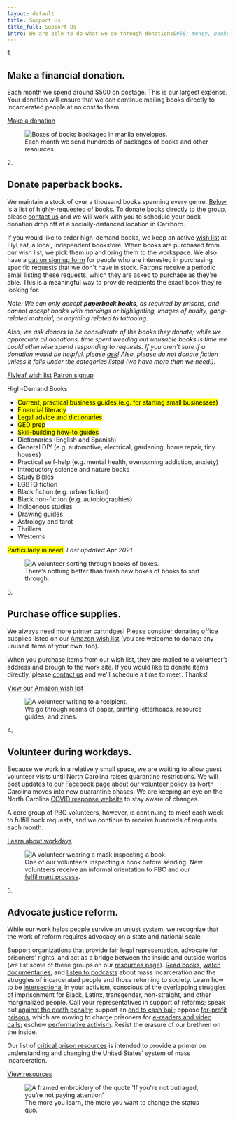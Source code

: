 ```yaml
---
layout: default
title: Support Us
title_full: Support Us
intro: We are able to do what we do through donations&#58; money, books, supplies, and time. Below are details about how you can help.
---
```


<div class="support-method" style="--index: 0">
	<div class="number">
		<p>1.</p>
	</div>
	<div class="content">
		<h2>Make a financial donation.</h2>
		<p>Each month we spend around $500 on postage. This is our largest expense. Your donation will ensure that we can continue mailing books directly to incarcerated people at no cost to them.</p>
		<a href="/donate" class="btn-secondary arrow">Make a donation</a>
	</div>
	<figure class="support-image">
		<img src="/img/photo-packages.jpg" alt="Boxes of books backaged in manila envelopes.">
		<figcaption>Each month we send hundreds of packages of books and other resources.</figcaption>
	</figure>
</div>

<div class="support-method" style="--index: 1">
	<div class="number">
		<p>2.</p>
	</div>
	<div class="content">
		<h2 id="donate-books">Donate paperback books.</h2>
		<p>We maintain a stock of over a thousand books spanning every genre. <a href="#high-demand-books">Below</a> is a list of highly-requested of books. To donate books directly to the group, please <a href="mailto:{{ site.help_email }}?subject=Book%20Donation">contact us</a> and we will work with you to schedule your book donation drop off at a socially-distanced location in Carrboro.</p>
		<p></p>
		<p>If you would like to order high-demand books, we keep an active <a href="{{ site.flyleaf_wishlist }}">wish list</a> at FlyLeaf, a local, independent bookstore. When books are purchased from our wish list, we pick them up and bring them to the workspace. We also have a <a href="{{ site.patron_signup }}">patron sign up form</a> for people who are interested in purchasing specific requests that we don't have in stock. Patrons receive a periodic email listing these requests, which they are asked to purchase as they're able. This is a meaningful way to provide recipients the exact book they're looking for.</p>
		<p><i>Note: We can only accept <strong>paperback books</strong>, as required by prisons, and cannot accept books with markings or highlighting, images of nudity, gang-related material, or anything related to tattooing. </i></p> <p><i>Also, we ask donors to be considerate of the books they donate; while we appreciate all donations, time spent weeding out unusable books is time we could otherwise spend responding to requests. If you aren't sure if a donation would be helpful, please <a href="mailto:{{ site.help_email }}?subject=Book%20Donation">ask</a>! Also, please do not donate fiction unless it falls under the categories listed (we have more than we need!). </i></p>
		<a href="{{ site.flyleaf_wishlist }}" class="btn-secondary external-link">Flyleaf wish list</a>
		<a href="{{ site.patron_signup }}" class="btn-tertiary external-link link-set">Patron signup</a>
		<div class="genre-links">
			<p class="label" id="high-demand-books">High-Demand Books</p>
			<ul>
				<li><mark>Current, practical business guides (e.g. for starting small businesses)</mark></li>
				<li><mark>Financial literacy</mark></li>
				<li><mark>Legal advice and dictionaries</mark></li>
				<li><mark>GED prep</mark></li>
				<li><mark>Skill-building how-to guides</mark></li>
				<li>Dictionaries (English and Spanish)</li>
				<li>General DIY (e.g. automotive, electrical, gardening, home repair, tiny houses)</li>
				<li>Practical self-help (e.g. mental health, overcoming addiction, anxiety)</li>
				<li>Introductory science and nature books</li>
				<li>Study Bibles</li>
				<li>LGBTQ fiction</li>
				<li>Black fiction (e.g. urban fiction)</li>
				<li>Black non-fiction (e.g. autobiographies)</li>
				<li>Indigenous studies</li>
				<li>Drawing guides</li>
				<li>Astrology and tarot</li>
				<li>Thrillers</li>
				<li>Westerns</li>
			</ul>
		</div>
		<p class="asterisk-description"><mark>Particularly in need.</mark> <i>Last updated Apr 2021</i></p>
	</div>
	<figure class="support-image">
		<img src="/img/photo-donations.jpg" alt="A volunteer sorting through books of boxes.">
		<figcaption>There‘s nothing better than fresh new boxes of books to sort through.</figcaption>
	</figure>
</div>

<div class="support-method" style="--index: 2">
	<div class="number">
		<p>3.</p>
	</div>
	<div class="content">
		<h2>Purchase office supplies.</h2>
		<p>We always need more printer cartridges! Please consider donating office supplies listed on our <a href="{{ site.amazon_wishlist }}">Amazon wish list</a> (you are welcome to donate any unused items of your own, too).</p>
		<p>When you purchase items from our wish list, they are mailed to a volunteer’s address and brough to the work site. If you would like to donate items directly, please <a href="mailto:{{ site.contact_email }}?subject=Office%20Supply%20Donation">contact us</a> and we’ll schedule a time to meet. Thanks!</p>
		<a href="{{ site.amazon_wishlist }}" class="btn-secondary external-link">View our Amazon wish list</a>
	</div>
	<figure class="support-image">
		<img src="/img/photo-volunteer-3.jpg" alt="A volunteer writing to a recipient.">
		<figcaption>We go through reams of paper, printing letterheads, resource guides, and zines.</figcaption>
	</figure>
	
</div>

<div class="support-method" style="--index: 3">
	<div class="number">
		<p>4.</p>
	</div>
	<div class="content">
		<h2 id="volunteer">Volunteer during workdays.</h2>
		<p>Because we work in a relatively small space, we are waiting to allow guest volunteer visits until North Carolina raises quarantine restrictions. We will post updates to our <a href="{{ site.facebook_link }}">Facebook page</a> about our volunteer policy as North Carolina moves into new quarantine phases. We are keeping an eye on the North Carolina <a href="https://www.nc.gov/covid19">COVID response website</a> to stay aware of changes.</p>
		<p>A core group of PBC volunteers, however, is continuing to meet each week to fulfill book requests, and we continue to receive hundreds of requests each month.</p>
		<a href="/about#workdays" class="btn-secondary arrow">Learn about workdays</a>
	</div>
	<figure class="support-image">
		<img src="/img/photo-volunteer-2.jpg" alt="A volunteer wearing a mask inspecting a book.">
		<figcaption>One of our volunteers inspecting a book before sending. New volunteers receive an informal orientation to PBC and our <a href="/about#workdays">fulfillment process</a>.</figcaption>
	</figure>
</div>

<div class="support-method" style="--index: 4">
	<div class="number">
		<p>5.</p>
	</div>
	<div class="content">
		<h2 id="justice-reform">Advocate justice reform.</h2>
		<p>While our work helps people survive an unjust system, we recognize that the work of reform requires advocacy on a state and national scale.</p>
		<p>Support organizations that provide fair legal representation, advocate for prisoners’ rights, and act as a bridge between the inside and outside worlds (we list some of these groups on our <a href="/resources#support-for-incarcerated">resources page</a>). <a href="https://www.themarshallproject.org/books">Read books</a>, <a href="https://www.vox.com/culture/2020/6/1/21276965/policing-prisons-movies-shows-streaming-netflix">watch documentaries</a>, and <a href="https://player.fm/podcasts/Mass-Incarceration">listen to podcasts</a> about  mass incarceration and the struggles of incarcerated people and those returning to society. Learn how to be <a href="https://www.vox.com/the-highlight/2019/5/20/18542843/intersectionality-conservatism-law-race-gender-discrimination">intersectional</a> in your activism, conscious of the overlapping struggles of imprisonment for Black, Latinx, transgender, non-straight, and other marginalized people. Call your representatives in support of reforms; speak out <a href="http://www.ncadp.org/">against the death penalty</a>; support an <a href="https://www.americanprogress.org/issues/criminal-justice/reports/2020/03/16/481543/ending-cash-bail/">end to cash bail</a>; oppose <a href="https://www.aclu.org/issues/smart-justice/mass-incarceration/private-prisons">for-profit prisons</a>, which are moving to charge prisoners for <a href="https://www.theguardian.com/global-development/2020/jan/13/us-states-move-to-stop-prisons-charging-inmates-for-reading-and-video-calls">e-readers and video calls</a>; eschew <a href="https://en.wikipedia.org/wiki/Performative_activism">performative activism</a>. Resist the erasure of our brethren on the inside.</p>
		<p>Our list of <a href="/resources#critical-prison-resources">critical prison resources</a> is intended to provide a primer on understanding and changing the United States’ system of mass incarceration.</p>
		<a href="/resources#critical-prison-resources" class="btn-secondary arrow">View resources</a>
	</div>
	<figure class="support-image">
		<img src="/img/photo-outraged.jpg" alt="A framed embroidery of the quote 'If you're not outraged, you’re not paying attention'">
		<figcaption>The more you learn, the more you want to change the status quo.</figcaption>
	</figure>
</div>
